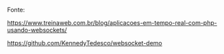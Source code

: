 Fonte:

https://www.treinaweb.com.br/blog/aplicacoes-em-tempo-real-com-php-usando-websockets/

https://github.com/KennedyTedesco/websocket-demo
